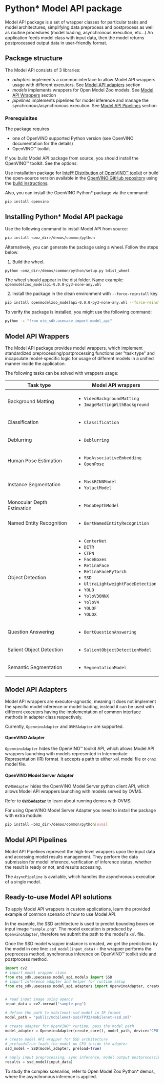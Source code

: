 # Python* Model API package

Model API package is a set of wrapper classes for particular tasks and model architectures, simplifying data preprocess and postprocess as well as routine procedures (model loading, asynchronous execution, etc...)
An application feeds model class with input data, then the model returns postprocessed output data in user-friendly format.

## Package structure

The Model API consists of 3 libraries:
* _adapters_ implements a common interface to allow Model API wrappers usage with different executors. See [Model API adapters](#model-api-adapters) section
* _models_ implements wrappers for Open Model Zoo models. See [Model API Wrappers](#model-api-wrappers) section
* _pipelines_ implements pipelines for model inference and manage the synchronous/asynchronous execution. See [Model API Pipelines](#model-api-pipelines) section

### Prerequisites

The package requires
- one of OpenVINO supported Python version (see OpenVINO documentation for the details)
- OpenVINO™ toolkit

If you build Model API package from source, you should install the OpenVINO™ toolkit. See the options:

Use installation package for [Intel® Distribution of OpenVINO™ toolkit](https://www.intel.com/content/www/us/en/developer/tools/openvino-toolkit-download.html) or build the open-source version available in the [OpenVINO GitHub repository](https://github.com/openvinotoolkit/openvino) using the [build instructions](https://github.com/openvinotoolkit/openvino/wiki/BuildingCode).

Also, you can install the OpenVINO Python\* package via the command:
 ```sh
pip install openvino
 ```

## Installing Python* Model API package

Use the following command to install Model API from source:
```sh
pip install <omz_dir>/demos/common/python
```

Alternatively, you can generate the package using a wheel. Follow the steps below:
1. Build the wheel.

```sh
python <omz_dir>/demos/common/python/setup.py bdist_wheel
```
The wheel should appear in the dist folder.
Name example: `openmodelzoo_modelapi-0.0.0-py3-none-any.whl`

2. Install the package in the clean environment with `--force-reinstall` key.
```sh
pip install openmodelzoo_modelapi-0.0.0-py3-none-any.whl --force-reinstall
```

To verify the package is installed, you might use the following command:
```sh
python -c "from ote_sdk.usecase import model_api"
```

## Model API Wrappers

The Model API package provides model wrappers, which implement standardized preprocessing/postprocessing functions per "task type" and incapsulate model-specific logic for usage of different models in a unified manner inside the application.

The following tasks can be solved with wrappers usage:

| Task type                  | Model API wrappers |
|----------------------------|--------------------|
| Background Matting         | <ul><li>`VideoBackgroundMatting`</li><li>`ImageMattingWithBackground`</li></ul> |
| Classification             | <ul><li>`Classification`</li></ul> |
| Deblurring                 | <ul><li>`Deblurring`</li></ul> |
| Human Pose Estimation      | <ul><li>`HpeAssociativeEmbedding`</li><li>`OpenPose`</li></ul> |
| Instance Segmentation      | <ul><li>`MaskRCNNModel`</li><li>`YolactModel`</li></ul> |
| Monocular Depth Estimation | <ul><li> `MonoDepthModel`</li></ul> |
| Named Entity Recognition   | <ul><li>`BertNamedEntityRecognition`</li></ul> |
| Object Detection           | <ul><li>`CenterNet`</li><li>`DETR`</li><li>`CTPN`</li><li>`FaceBoxes`</li><li>`RetinaFace`</li><li>`RetinaFacePyTorch`</li><li>`SSD`</li><li>`UltraLightweightFaceDetection`</li><li>`YOLO`</li><li>`YoloV3ONNX`</li><li>`YoloV4`</li><li>`YOLOF`</li><li>`YOLOX`</li></ul> |
| Question Answering         |  <ul><li>`BertQuestionAnswering`</li></ul> |
| Salient Object Detection   |  <ul><li>`SalientObjectDetectionModel`</li></ul> |
| Semantic Segmentation      |  <ul><li>`SegmentationModel`</li></ul> |

## Model API Adapters

Model API wrappers are executor-agnostic, meaning it does not implement the specific model inference or model loading, instead it can be used with different executors having the implementation of common interface methods in adapter class respectively.

Currently, `OpenvinoAdapter` and `OVMSAdapter` are supported.

#### OpenVINO Adapter

`OpenvinoAdapter` hides the OpenVINO™ toolkit API, which allows Model API wrappers launching with models represented in Intermediate Representation (IR) format.
It accepts a path to either `xml` model file or `onnx` model file.

#### OpenVINO Model Server Adapter

`OVMSAdapter` hides the OpenVINO Model Server python client API, which allows Model API wrappers launching with models served by OVMS.

Refer to __[`OVMSAdapter`](adapters/ovms_adapter.md)__ to learn about running demos with OVMS.

For using OpenVINO Model Server Adapter you need to install the package with extra module:
```sh
pip install <omz_dir>/demos/common/python[ovms]
```

## Model API Pipelines

Model API Pipelines represent the high-level wrappers upon the input data and accessing model results management.
They perform the data submission for model inference, verification of inference status, whether the result is ready or not, and results accessing.

The `AsyncPipeline` is available, which handles the asynchronous execution of a single model.

## Ready-to-use Model API solutions

To apply Model API wrappers in custom applications, learn the provided example of common scenario of how to use Model API.

 In the example, the SSD architecture is used to predict bounding boxes on input image `"sample.png"`. The model execution is produced by `OpenvinoAdapter`, therefore we submit the path to the model's `xml` file.

Once the SSD model wrapper instance is created, we get the predictions by the model in one line: `ssd_model(input_data)` - the wrapper performs the preprocess method, synchronous inference on OpenVINO™ toolkit side and postprocess method.

```python
import cv2
# import model wrapper class
from ote_sdk.usecases.model_api.models import SSD
# import inference adapter and helper for runtime setup
from ote_sdk.usecases.model_api.adapters import OpenvinoAdapter, create_core


# read input image using opencv
input_data = cv2.imread("sample.png")

# define the path to mobilenet-ssd model in IR format
model_path = "public/mobilenet-ssd/FP32/mobilenet-ssd.xml"

# create adapter for OpenVINO™ runtime, pass the model path
model_adapter = OpenvinoAdapter(create_core(), model_path, device="CPU")

# create model API wrapper for SSD architecture
# preload=True loads the model on CPU inside the adapter
ssd_model = SSD(model_adapter, preload=True)

# apply input preprocessing, sync inference, model output postprocessing
results = ssd_model(input_data)
```

To study the complex scenarios, refer to Open Model Zoo Python* demos, where the asynchronous inference is applied.
